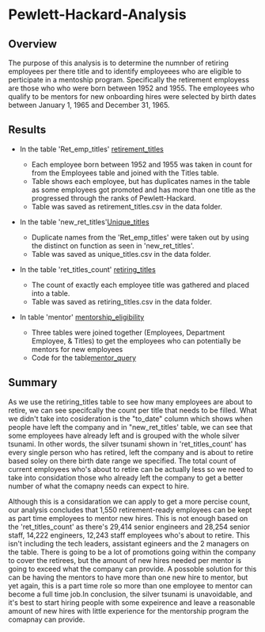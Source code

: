 # Pewlett-Hackard-Analysis


## Overview
The purpose of this analysis is to determine the numnber of retiring employees per there title and to identify employeees who are eligible to perticipate in a mentoship program. Specifically the retirement employess are those who who were born between 1952 and 1955. The employees who qualify to be mentors for new onboarding hires were selected by birth dates between January 1, 1965 and December 31, 1965.

## Results
- In the table 'Ret_emp_titles' [retirement_titles](https://github.com/josafathpelayo/Pewlett-Hackard-Analysis/blob/main/Pictures/retirement_titles.png) 
  - Each employee born between 1952 and 1955 was taken in count for from the Employees table and joined with the Titles table.
  - Table shows each employee, but has duplicates names in the table as some employees got promoted and has more than one title as the progressed through the ranks of Pewlett-Hackard.
  - Table was saved as retirement_titles.csv in the data folder.

- In the table 'new_ret_titles'[Unique_titles](https://github.com/josafathpelayo/Pewlett-Hackard-Analysis/blob/main/Pictures/Unique_titles.png)
  - Duplicate names from the 'Ret_emp_titles' were taken out by using the distinct on function as seen in 'new_ret_titles'.
  - Table was saved as unique_titles.csv in the data folder.

- In the table 'ret_titles_count' [retiring_titles](https://github.com/josafathpelayo/Pewlett-Hackard-Analysis/blob/main/Pictures/retiring_titles.png)
  - The count of exactly each employee title was gathered and placed into a table.
  - Table was saved as retiring_titles.csv in the data folder.

- In table 'mentor' [mentorship_eligibility](https://github.com/josafathpelayo/Pewlett-Hackard-Analysis/blob/main/Pictures/Mentor.png)
  - Three tables were joined together (Employees, Department Employee, & Titles) to get the employees who can potentially be mentors for new employees
  - Code for the table[mentor_query](https://github.com/josafathpelayo/Pewlett-Hackard-Analysis/blob/main/Pictures/Mentor%20query.png)


## Summary

As we use the retiring_titles table to see how many employees are about to retire, we can see specifcally the count per title that needs to be filled. What we didn't take into cosideration is  the "to_date" column which shows when people have left the company and in "new_ret_titles' table, we can see that some employees have already left and is grouped with the whole silver tsunami. In other words, the silver tsunami shown in 'ret_titles_count' has every single person who has retired, left the company and is about to retire based soley on there birth date range we specified. The total count of current employees who's about to retire can be actually less so we need to take into considation those who already left the company to get a better number of what the comapny needs  can expect to hire.

Although this is a considaration we can apply to get a more percise count, our analysis concludes that 1,550 retirement-ready employees can be kept as part time employees to mentor new hires. This is not enough based on the 'ret_titles_count' as there's 29,414 senior engineers and 28,254  senior staff, 14,222 engineers, 12,243 staff employees who's about to retire. This isn't including the tech leaders, assistant egineers and the 2 managers on the table. There is going to be a lot of promotions going within the company to cover the retirees, but the amount of new hires needed per mentor is going to exceed what the company can provide. A possoble solution for this can be having the mentors to have more than one new hire to mentor, but yet again, this is a part time role so more than one employee to mentor can become a full time job.In conclusion, the silver tsunami is unavoidable, and it's best to start hiring people with some expeirence and leave a reasonable amount of new hires with little experience for the mentorship program the comapnay can provide.



